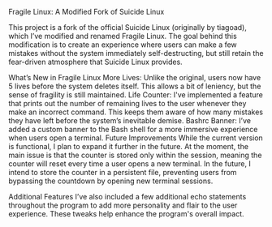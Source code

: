 Fragile Linux: A Modified Fork of Suicide Linux

This project is a fork of the official Suicide Linux (originally by tiagoad), which I’ve modified and renamed Fragile Linux. The goal behind this modification is to create an experience where users can make a few mistakes without the system immediately self-destructing, but still retain the fear-driven atmosphere that Suicide Linux provides.

What’s New in Fragile Linux
More Lives: Unlike the original, users now have 5 lives before the system deletes itself. This allows a bit of leniency, but the sense of fragility is still maintained.
Life Counter: I've implemented a feature that prints out the number of remaining lives to the user whenever they make an incorrect command. This keeps them aware of how many mistakes they have left before the system’s inevitable demise.
Bashrc Banner: I’ve added a custom banner to the Bash shell for a more immersive experience when users open a terminal.
Future Improvements
While the current version is functional, I plan to expand it further in the future. At the moment, the main issue is that the counter is stored only within the session, meaning the counter will reset every time a user opens a new terminal. In the future, I intend to store the counter in a persistent file, preventing users from bypassing the countdown by opening new terminal sessions.

Additional Features
I’ve also included a few additional echo statements throughout the program to add more personality and flair to the user experience. These tweaks help enhance the program's overall impact.

